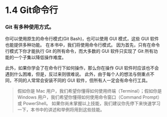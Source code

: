 # 1.4 Git命令行

### Git 有多种使用方式。
你可以使用原生的命令行模式(Git Bash)，也可以使用 GUI 模式，这些 GUI 软件也能提供多种功能。
 在本书中，我们将使用命令行模式。
 因为首先，只有在命令行模式下你才能执行 Git 的所有命令，而大多数的 GUI 软件只实现了 Git 所有功能的一个子集以降低操作难度。

 此外，如果你学会了在命令行下如何操作，那么你在操作 GUI 软件时应该也不会遇到什么困难，但是，反过来则很难说。
 此外，由于每个人的想法与侧重点不同，不同的人常常会安装不同的 GUI 软件，但所有人一定会有命令行工具。

>假如你是 Mac 用户，我们希望你懂得如何使用终端（Terminal）；假如你是 Windows 用户，我们希望你懂得如何使用命令窗口（Command Prompt）或 PowerShell。 如果你尚未掌握以上技能，我们建议你先停下来快速学习一下，本书中的讲述和举例将用到这些技能。
